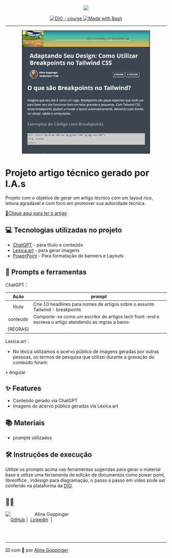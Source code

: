 <p align="center">
    <img width="100" src=".github/assets/banner.png">
</p>


<p align="center">
  <a href="https://dio.me/"><img src="https://img.shields.io/badge/DIO-Course-28DA77?logo=youtube" alt="DIO - course">
  </a>
  <a href="https://www.gnu.org/software/bash/" title="Go to Bash homepage"><img src="https://img.shields.io/badge/Prompt-Project-blue?logo=gnu-bash&amp;logoColor=white" alt="Made with Bash">
  </a>
</p>

-------

<p align="center">
  <img 
    src=".github/assets/preview.png"
    width="400"  
  />
</p>

# Projeto artigo técnico gerado por I.A.s

Projeto com o objetivo de gerar um artigo técnico com um layout rico, leitura agradável e com foco em promover sua autoridade técnica.

<a href="https://web.dio.me/articles/adaptando-seu-design-como-utilizar-breakpoints-no-tailwind-css?back=%2Farticles&open-modal=true&page=1&order=oldest" title="View PDF now"> 📕Clique aqui para ler o artigo</a>

## 💻 Tecnologias utilizadas no projeto

- [ChatGPT](https://chat.openai.com/) - para título e conteúdo
- [Lexica.art](https://lexica.art/) - para gerar imagens
- [PowerPoint](https://www.microsoft.com/en/microsoft-365/powerpoint) - Para formatação de banners e Layouts

## 📄 Prompts e ferramentas


ChatGPT：

|   Ação   | prompt                                                                                                                                                                                                                                                                         |
| :------: | ------------------------------------------------------------------------------------------------------------------------------------------------------------------------------------------------------------------------------------------------------------------------------ |
|  título  | Crie 10 headlines para nomes de artigos sobre o assunto Tailwind - breakpoints                                                                                                                                                                                            |
| conteúdo | Comporte-se como um escritor de artigos tech front-end e escreva o artigo atendendo as regras a baixo:
{REGRAS}|


Lexica.art：

- No léxica utilizamos o acervo público de imagens geradas por outras pessoas, os termos de pesquisa que utilizei durante a gravação do conteúdo foram:

• Angular



## ✨ Features

- Conteúdo gerado via ChatGPT
- Imagens do acervo público geradas via Lexica.art

## 📚 Materiais

- prompts utilizados

## 🛠️ Instruções de execução

Utilize os prompts acima nas ferramentas sugeridas para gerar o material base e utilize uma ferramenta de edição de documentos como power point, libreoffice , indesign para diagramação, o passo a passo em vídeo pode ser conferido na plataforma da [DIO](https://dio.me).

## 👨‍💻 

<p>
    <img 
      align=left 
      margin=10 
      width=80 
      src="https://avatars.githubusercontent.com/u/91920984?v=4"
    />
    <p>&nbsp&nbsp&nbspAline Goppinger<br>
    &nbsp&nbsp&nbsp
    <a href="https://github.com/AlineGpp">
    GitHub</a>&nbsp;|&nbsp;
    <a href="https://www.linkedin.com/in/aline-goppinger-ab94b7218/">LinkedIn</a>
&nbsp;|&nbsp;
   </p>
</p>
<br/><br/>
<p>

---

⌨️ com 💜 por [Aline Goppinger](https://github.com/AlineGpp)